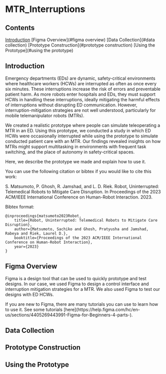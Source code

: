 # MTR_Interruptions

## Contents

[Introduction](#introduction)
[Figma Overview](#figma overview)
[Data Collection](#data collection)
[Prototype Construction](#prototype construction)
[Using the Prototype](#using the prototype)

## Introduction

<p>
Emergency departments (EDs) are dynamic, safety-critical environments where healthcare workers (HCWs) are interrupted as often as once every six minutes. These interruptions increase the risk of errors and preventable patient harm. As more robots enter hospitals and EDs, they must support HCWs in handling these interruptions, ideally mitigating the harmful effects of interruptions without disrupting ED communication. However, interruption-mitigation strategies are not well understood, particularly for mobile telemanipulator robots (MTRs).
</p>

<p>
We created a realistic prototype where people can simulate teleoperating a MTR in an ED. Using this prototype, we conducted a study in which ED HCWs were occasionally interrupted while using the prototype to simulate conducted patient care with an MTR. Our findings revealed insights on how MTRs might support multitasking in environments with frequent task switching, and the place of autonomy in safety-critical spaces.
</p>

<p>
Here, we describe the prototype we made and explain how to use it.
</p>

<p>
You can use the following citation or bibtex if you would like to cite this work:
</p>

<p>
S. Matsumoto, P. Ghosh, R. Jamshad, and L. D. Riek. Robot, Uninterrupted: Telemedical Robots to Mitigate Care Disruption. In Proceedings of the 2023 ACM/IEEE International Conference on Human-Robot Interaction. 2023.
</p>

<p>
Bibtex format:
</p>

```
@inproceedings{matsumoto2023Robot,
    title={Robot, Uninterrupted: Telemedical Robots to Mitigate Care Disruption},
    author={Matsumoto, Sachiko and Ghosh, Pratyusha and Jamshad, Rabeya and Riek, Laurel D.},
    booktitle={Proceedings of the 2023 ACM/IEEE International Conference on Human-Robot Interaction},
    year={2023}
}
```

## Figma Overview

<p>
Figma is a design tool that can be used to quickly prototype and test designs. In our case, we used Figma to design a control interface and interruption mitigation strategies for a MTR. We also used Figma to test our designs with ED HCWs.
</p>

<p>
If you are new to Figma, there are many tutorials you can use to learn how to use it. See some tutorials [here](https://help.figma.com/hc/en-us/sections/4405269443991-Figma-for-Beginners-4-parts-).
</p>

## Data Collection

## Prototype Construction

## Using the Prototype
